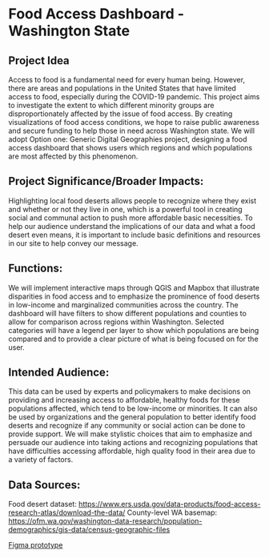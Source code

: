 # Food Access Dashboard - Washington State 
## Project Idea
Access to food is a fundamental need for every human being. However, there are areas and populations in the United States that have limited access to food, especially during the COVID-19 pandemic. This project aims to investigate the extent to which different minority groups are disproportionately affected by the issue of food access. By creating visualizations of food access conditions, we hope to raise public awareness and secure funding to help those in need across Washington state. We will adopt Option one: Generic Digital Geographies project, designing a food access dashboard that shows users which regions and which populations are most affected by this phenomenon.

## Project Significance/Broader Impacts: 
Highlighting local food deserts allows people to recognize where they exist and whether or not they live in one, which is a powerful tool in creating social and communal action to push more affordable basic necessities. To help our audience understand the implications of our data and what a food desert even means, it is important to include basic definitions and resources in our site to help convey our message.

## Functions: 
We will implement interactive maps through QGIS and Mapbox that illustrate disparities in food access and to emphasize the prominence of food deserts in low-income and marginalized communities across the country. The dashboard will have filters to show different populations and counties to allow for comparison across regions within Washington. Selected categories will have a legend per layer to show which populations are being compared and to provide a clear picture of what is being focused on for the user.

## Intended Audience: 
This data can be used by experts and policymakers to make decisions on providing and increasing access to affordable, healthy foods for these populations affected, which tend to be low-income or minorities. It can also be used by organizations and the general population to better identify food deserts and recognize if any community or social action can be done to provide support. We will make stylistic choices that aim to emphasize and persuade our audience into taking actions and recognizing populations that have difficulties accessing affordable, high quality food in their area due to a variety of factors.

## Data Sources:
Food desert dataset: https://www.ers.usda.gov/data-products/food-access-research-atlas/download-the-data/
County-level WA basemap: https://ofm.wa.gov/washington-data-research/population-demographics/gis-data/census-geographic-files

[Figma prototype](https://www.figma.com/proto/ZYLyTinyaJQfqvegUBtp6e/GEOG%3A-Design-Prototype?node-id=8-2&scaling=scale-down&page-id=0%3A1&starting-point-node-id=8%3A2)
